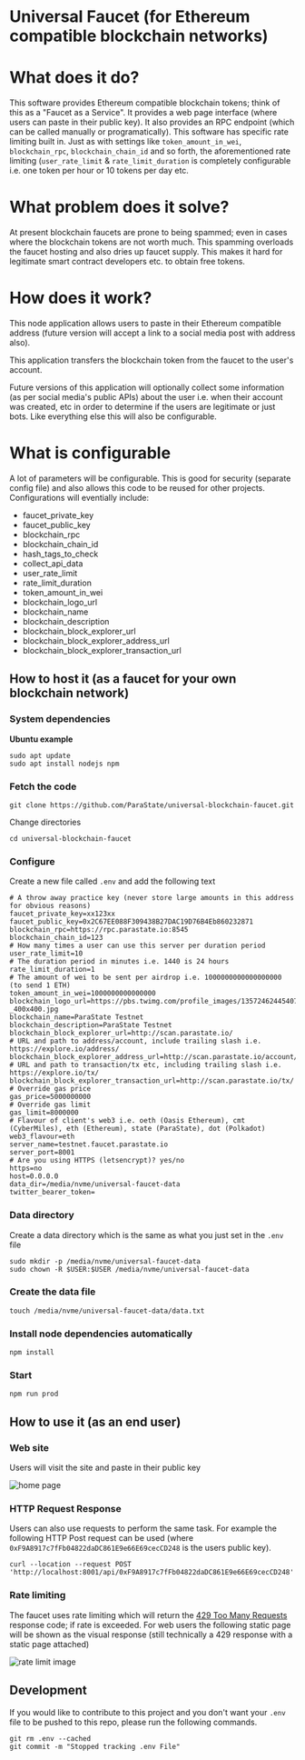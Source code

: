 # Universal Faucet (for Ethereum compatible blockchain networks)

# What does it do?

This software provides Ethereum compatible blockchain tokens; think of this as a "Faucet as a Service".
It provides a web page interface (where users can paste in their public key).
It also provides an RPC endpoint (which can be called manually or programatically).
This software has specific rate limiting built in.
Just as with settings like `token_amount_in_wei`, `blockchain_rpc`, `blockchain_chain_id` and so forth, the aforementioned rate limiting (`user_rate_limit` & `rate_limit_duration` is completely configurable i.e. one token per hour or 10 tokens per day etc.

# What problem does it solve?

At present blockchain faucets are prone to being spammed; even in cases where the blockchain tokens are not worth much. This spamming overloads the faucet hosting and also dries up faucet supply. This makes it hard for legitimate smart contract developers etc. to obtain free tokens.

# How does it work?

This node application allows users to paste in their Ethereum compatible address (future version will accept a link to a social media post with address also). 

This application transfers the blockchain token from the faucet to the user's account.

Future versions of this application will optionally collect some information (as per social media's public APIs) about the user i.e. when their account was created, etc in order to determine if the users are legitimate or just bots. Like everything else this will also be configurable.

# What is configurable
A lot of parameters will be configurable. This is good for security (separate config file) and also allows this code to be reused for other projects. Configurations will eventially include:
- faucet_private_key
- faucet_public_key
- blockchain_rpc
- blockchain_chain_id
- hash_tags_to_check
- collect_api_data
- user_rate_limit
- rate_limit_duration
- token_amount_in_wei
- blockchain_logo_url
- blockchain_name
- blockchain_description
- blockchain_block_explorer_url
- blockchain_block_explorer_address_url
- blockchain_block_explorer_transaction_url

## How to host it (as a faucet for your own blockchain network)

### System dependencies

**Ubuntu example**

```
sudo apt update
sudo apt install nodejs npm
```

### Fetch the code

```
git clone https://github.com/ParaState/universal-blockchain-faucet.git
```

Change directories

```
cd universal-blockchain-faucet
```

### Configure 

Create a new file called `.env` and add the following text

```
# A throw away practice key (never store large amounts in this address for obvious reasons)
faucet_private_key=xx123xx
faucet_public_key=0x2C67EE088F309438B27DAC19D76B4Eb860232871
blockchain_rpc=https://rpc.parastate.io:8545
blockchain_chain_id=123
# How many times a user can use this server per duration period
user_rate_limit=10
# The duration period in minutes i.e. 1440 is 24 hours
rate_limit_duration=1
# The amount of wei to be sent per airdrop i.e. 1000000000000000000 (to send 1 ETH)
token_amount_in_wei=1000000000000000
blockchain_logo_url=https://pbs.twimg.com/profile_images/1357246244540751873/zhVBBG5-_400x400.jpg
blockchain_name=ParaState Testnet
blockchain_description=ParaState Testnet
blockchain_block_explorer_url=http://scan.parastate.io/
# URL and path to address/account, include trailing slash i.e. https://explore.io/address/
blockchain_block_explorer_address_url=http://scan.parastate.io/account/
# URL and path to transaction/tx etc, including trailing slash i.e. https://explore.io/tx/
blockchain_block_explorer_transaction_url=http://scan.parastate.io/tx/
# Override gas price
gas_price=5000000000
# Override gas limit
gas_limit=8000000
# Flavour of client's web3 i.e. oeth (Oasis Ethereum), cmt (CyberMiles), eth (Ethereum), state (ParaState), dot (Polkadot)
web3_flavour=eth
server_name=testnet.faucet.parastate.io
server_port=8001
# Are you using HTTPS (letsencrypt)? yes/no
https=no
host=0.0.0.0
data_dir=/media/nvme/universal-faucet-data
twitter_bearer_token=
```

### Data directory

Create a data directory which is the same as what you just set in the `.env` file

```
sudo mkdir -p /media/nvme/universal-faucet-data
sudo chown -R $USER:$USER /media/nvme/universal-faucet-data
```

### Create the data file

```
touch /media/nvme/universal-faucet-data/data.txt
```

### Install node dependencies automatically

```
npm install
```

### Start

```
npm run prod
```

## How to use it (as an end user)

### Web site

Users will visit the site and paste in their public key

![home page](https://github.com/ParaState/universal-blockchain-faucet/raw/main/home_page.png)

### HTTP Request Response

Users can also use requests to perform the same task. For example the following HTTP Post request can be used (where `0xF9A8917c7fFb04822daDC861E9e66E69cecCD248` is the users public key).

```
curl --location --request POST 'http://localhost:8001/api/0xF9A8917c7fFb04822daDC861E9e66E69cecCD248'
```

### Rate limiting

The faucet uses rate limiting which will return the [429 Too Many Requests](https://developer.mozilla.org/en-US/docs/Web/HTTP/Status/429) response code; if rate is exceeded. For web users the following static page will be shown as the visual response (still technically a 429 response with a static page attached)

![rate limit image](https://github.com/ParaState/universal-blockchain-faucet/raw/main/rate_limit_page.png)

## Development

If you would like to contribute to this project and you don't want your `.env` file to be pushed to this repo, please run the following commands. 

```
git rm .env --cached
git commit -m "Stopped tracking .env File"
```
